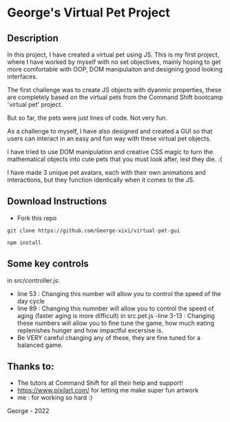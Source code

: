 # George's Virtual Pet Project

## Description
In this project, I have created a virtual pet using JS. This is my first project, where I have worked by myself with no set objectives, mainly hoping to get more comfortable with OOP, DOM manipulaiton and designing good looking interfaces.

The first challenge was to create JS objects with dyanmic properties, these are completely based on the virtual pets from the Command Shift bootcamp 'virtual pet' project.

But so far, the pets were just lines of code. Not very fun. 

As a challenge to myself, I have also designed and created a GUI so that users can interact in an easy and fun way with these virtual pet objects. 

I have tried to use DOM manipulation and creative CSS magic to turn the mathematical objects into cute pets that you must look after, lest they die. :(

I have made 3 unique pet avatars, each with their own animations and interactions, but they function identically when it comes to the JS.



## Download Instructions
- Fork this repo
```
git clone https://github.com/George-xixi/virtual-pet-gui
```
```
npm install
```

## Some key controls
in src/controller.js:
- line 53 : Changing this number will allow you to control the speed of the day cycle
- line 89 : Changing this numnber will allow you to control the speed of aging (faster aging is more difficult)
in src.pet.js
-line 3-13 : Changing these numbers will allow you to fine tune the game, how much eating replenishes hunger and how impactful excersise is. 
- Be VERY careful changing any of these, they are fine tuned for a balanced game.

## Thanks to:
- The tutors at Command Shift for all their help and support! 
- https://www.pixilart.com/ for letting me make super fun artwork
- me : for working so hard :)




George - 2022